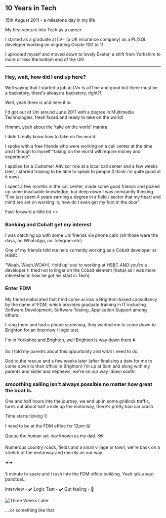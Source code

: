 ## 10 Years in Tech

15th August 2011 - a milestone day in my life

My first venture into Tech as a career

I started as a graduate at LV= (a UK insurance company) as a PL/SQL developer working on migrating Oracle 10G to 11.

I uprooted myself and moved down to lovely Exeter, a shift from Yorkshire to more or less the bottom end of the UK!
 
---

### Hey, wait, how did I end up here?

Well saying that I started a job at LV= is all fine and good but there must be a backstory, there's always a backstory, right?!

Well, yeah there is and here it is:

I'd got out of Uni around June 2011 with a degree in Multimedia Technologies, fresh faced and ready to take on the world!

Hmmm, yeah about the 'take on the world' mantra.

I didn't really know how to take on the world.

I spoke with a free friends who were working on a call center at the time and I though to myself "taking on the world will require money and experience".

I applied for a Customer Advisor role at a local call center and a few weeks later, I started training to be able to speak to people (I think i'm quite good at it now)

I spent a few months in the call center, made some good friends and picked up some invaluable knowledge, but deep down I was constantly thinking "I've just spent 4 years earning a degree in a field / sector that my heart and mind are set on working in, how do I even get my foot in the door".

Fast-forward a little bit >>

### Banking and Cobalt get my interest

I was catching up with some Uni friends via phone calls (ah those were the days, no WhatsApp, no Telegram etc)

One of my friends told me he's currently working as a Cobalt developer at HSBC.

"Woah, Woah WOAH!, Hold up! you're working at HSBC AND you're a developer (I tried not to linger on the Cobalt element (haha) as I was more interested in how he got his start in Tech)

### Enter FDM

My friend elaborated that he'd come across a Brighton-based consultancy by the name of FDM, which provides graduate training in IT including Software Development, Software Testing, Application Support among others. 

I rang them and had a phone screening, they wanted me to come down to Brighton for an interview / logic test.

I'm in Yorkshire and Brighton, well Brighton is way down there ⬇️

So I told my parents about this oppurtunity and what I need to do. 

Dad to the rescue and a few weeks later (after finalising a date for me to come down to their office in Brighton) I'm up at 6am and along with my parents and sister and nephews, we're on our way 'down south'.

### smoothing sailing isn't always possible no matter how great the boat is.

One and half hours into the journey, we end up in some gridlock traffic, turns out about half a mile up the motorway, there's pretty bad car crash.

Time starts ticking ⏰

I need to be at the FDM office for 12pm 😲

Queue the human sat-nav known as my dad. 🗺️

Numerous country roads, fields and a small village or town, we're back on a stretch of the motorway and merrily on our way.

⏩⏩

5 minute to spare and I rush into the FDM office building. Yeah talk about punctual...

Interview - ✔️
Logic Test - ✔️
Gut feeling - 🤮

![Three Weeks Later](https://www.google.com/url?sa=i&url=https%3A%2F%2Fwww.youtube.com%2Fwatch%3Fv%3DOVuZ4vGxVKE&psig=AOvVaw0-NgRI0-672VYeepNLIMMC&ust=1629367478414000&source=images&cd=vfe&ved=0CAsQjRxqFwoTCMCC7YKpuvICFQAAAAAdAAAAABAK)

....or something like that







